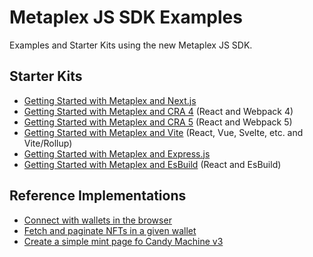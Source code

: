 # Metaplex JS SDK Examples

Examples and Starter Kits using the new Metaplex JS SDK.

## Starter Kits
- [Getting Started with Metaplex and Next.js](./getting-started-nextjs)
- [Getting Started with Metaplex and CRA 4](./getting-started-react-cra4) (React and Webpack 4)
- [Getting Started with Metaplex and CRA 5](./getting-started-react-cra5) (React and Webpack 5)
- [Getting Started with Metaplex and Vite](./getting-started-vite) (React, Vue, Svelte, etc. and Vite/Rollup)
- [Getting Started with Metaplex and Express.js](./getting-started-expressjs)
- [Getting Started with Metaplex and EsBuild](./getting-started-react-esbuild/) (React and EsBuild)

## Reference Implementations
- [Connect with wallets in the browser](./connect-wallet)
- [Fetch and paginate NFTs in a given wallet](./paginate-nfts)
- [Create a simple mint page fo Candy Machine v3](./mint-ui-example)